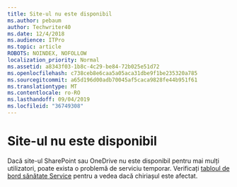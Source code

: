 ```yaml
---
title: Site-ul nu este disponibil
ms.author: pebaum
author: Techwriter40
ms.date: 12/4/2018
ms.audience: ITPro
ms.topic: article
ROBOTS: NOINDEX, NOFOLLOW
localization_priority: Normal
ms.assetid: a8343f03-1b8c-4c29-be84-72b025e51d72
ms.openlocfilehash: c738ceb8e6caa5a05aca31dbe9f1be235320a785
ms.sourcegitcommit: a65d196d00adb70045af5caca9828fe44b951f61
ms.translationtype: MT
ms.contentlocale: ro-RO
ms.lasthandoff: 09/04/2019
ms.locfileid: "36749308"
---
```

# <a name="site-is-not-available"></a>Site-ul nu este disponibil

Dacă site-ul SharePoint sau OneDrive nu este disponibil pentru mai mulți utilizatori, poate exista o problemă de serviciu temporar. Verificați [tabloul de bord sănătate Service](https://admin.microsoft.com/AdminPortal/Home#/servicehealth) pentru a vedea dacă chiriașul este afectat. 
  

